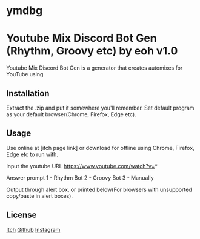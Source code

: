 # ymdbg
# Youtube Mix Discord Bot Gen (Rhythm, Groovy etc) by eoh v1.0

Youtube Mix Discord Bot Gen is a generator that creates automixes for YouTube using 

## Installation

Extract the .zip and put it somewhere you'll remember.
Set default program as your default browser(Chrome, Firefox, Edge etc).

## Usage

Use online at [itch page link] or download for offline using Chrome, Firefox, Edge etc to run with.

Input the youtube URL
https://www.youtube.com/watch?v=*

Answer prompt
1 - Rhythm Bot
2 - Groovy Bot
3 - Manually

Output through alert box, or printed below(For browsers with unsupported copy/paste in alert boxes).

## License
[Itch](https://sireoh.itch.io/)
[Github](https://github.com/sireoh)
[Instagram](https://www.instagram.com/xsireoh)
